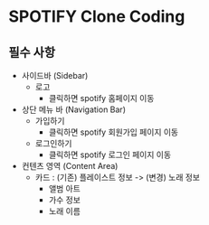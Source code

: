# SPOTIFY Clone Coding

## 필수 사항
- 사이드바 (Sidebar)
  - 로고
    - 클릭하면 spotify 홈페이지 이동
- 상단 메뉴 바 (Navigation Bar)
  - 가입하기
    - 클릭하면 spotify 회원가입 페이지 이동
  - 로그인하기
    - 클릭하면 spotify 로그인 페이지 이동
- 컨텐츠 영역 (Content Area)
  - 카드 : (기존) 플레이스트 정보 -> (변경) 노래 정보
    - 앨범 아트
    - 가수 정보
    - 노래 이름